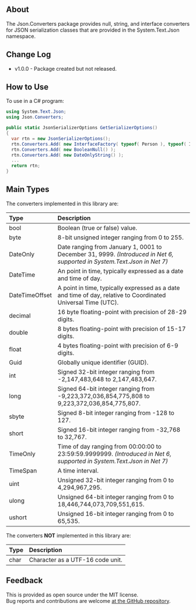 ## About
The Json.Converters package provides null, string, and interface converters for JSON serialization classes that are provided in the System.Text.Json namespace.

## Change Log
- v1.0.0 - Package created but not released.

## How to Use
To use in a C# program:
```c#
using System.Text.Json;
using Json.Converters;

public static JsonSerializerOptions GetSerializerOptions()
{
  var rtn = new JsonSerializerOptions();
  rtn.Converters.Add( new InterfaceFactory( typeof( Person ), typeof( IPerson ) ) );
  rtn.Converters.Add( new BooleanNull() );
  rtn.Converters.Add( new DateOnlyString() );
  ...
  return rtn;
}
```

## Main Types
The converters implemented in this library are:

| **Type** | **Description** |
| :------- | :-------------- |
| bool | Boolean (true or false) value. |
| byte | 8-bit unsigned integer ranging from 0 to 255. |
| DateOnly | Date ranging from January 1, 0001 to December 31, 9999. _(Introduced in Net 6, supported in System.Text.Json in Net 7)_ |
| DateTime | An point in time, typically expressed as a date and time of day. |
| DateTimeOffset | A point in time, typically expressed as a date and time of day, relative to Coordinated Universal Time (UTC). |
| decimal | 16 byte floating-point with precision of 28-29 digits. |
| double | 8 bytes floating-point with precision of 15-17 digits. |
| float | 4 bytes floating-point with precision of 6-9 digits. |
| Guid | Globally unique identifier (GUID). |
| int  | Signed 32-bit integer ranging from -2,147,483,648 to 2,147,483,647. |
| long  | Signed 64-bit integer ranging from -9,223,372,036,854,775,808 to 9,223,372,036,854,775,807. |
| sbyte | Signed 8-bit integer ranging from -128 to 127. |
| short | Signed 16-bit integer ranging from -32,768 to 32,767. |
| TimeOnly | Time of day ranging from 00:00:00 to 23:59:59.9999999. _(Introduced in Net 6, supported in System.Text.Json in Net 7)_ |
| TimeSpan | A time interval. |
| uint | Unsigned 32-bit integer ranging from 0 to 4,294,967,295. |
| ulong | Unsigned 64-bit integer ranging from 0 to 18,446,744,073,709,551,615. |
| ushort | Unsigned 16-bit integer ranging from 0 to 65,535. |

The converters **NOT** implemented in this library are:

| **Type** | **Description** |
| :------- | :-------------- |
| char | Character as a UTF-16 code unit. |

## Feedback
This is provided as open source under the MIT license.\
Bug reports and contributions are welcome [at the GitHub repository](https://github.com/KevinDHeath/NuGetPackages).
